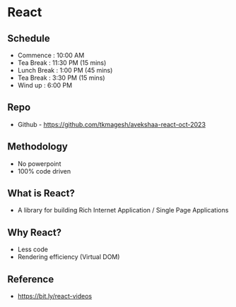 # React 

## Schedule
- Commence      : 10:00 AM
- Tea Break     : 11:30 PM (15 mins)
- Lunch Break   : 1:00 PM (45 mins) 
- Tea Break     : 3:30 PM (15 mins)
- Wind up       : 6:00 PM

## Repo
- Github - https://github.com/tkmagesh/avekshaa-react-oct-2023

## Methodology
- No powerpoint
- 100% code driven

## What is React?
- A library for building Rich Internet Application / Single Page Applications

## Why React?
- Less code
- Rendering efficiency (Virtual DOM)

## Reference
- https://bit.ly/react-videos
